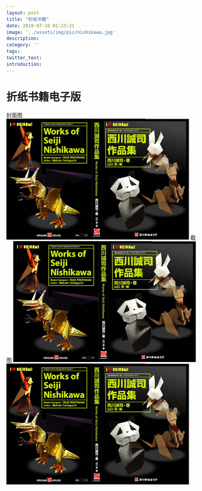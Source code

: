 ```yaml
---
layout: post
title: "折纸书籍"
date: 2019-07-10 01:23:21
image: '../assets/img/pic/nishikawa.jpg'
description:
category: ''
tags:
twitter_text:
introduction:
---
```

# 折纸书籍电子版
封面图
![placeholder](../assets/img/pic/nishikawa.jpg)
截图
![placeholder](../assets/img/pic/nishikawa.jpg)
![placeholder](../assets/img/pic/nishikawa.jpg)
